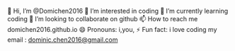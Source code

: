 👋 Hi, I’m @Domichen2016
👀 I’m interested in coding
🌱 I’m currently learning coding
💞️ I’m looking to collaborate on github
📫 How to reach me domichen2016.github.io
😄 Pronouns: i,you,
⚡ Fun fact: i love coding
my email  : dominic.chen2016@gmail.com
